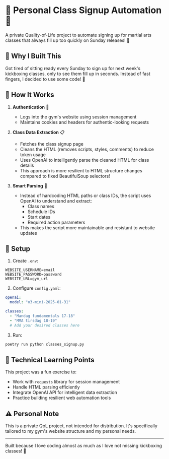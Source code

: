 # 🥊 Personal Class Signup Automation 🥋

A private Quality-of-Life project to automate signing up for martial arts classes that always fill up too quickly on Sunday releases! 💪

## 🎯 Why I Built This

Got tired of sitting ready every Sunday to sign up for next week's kickboxing classes, only to see them fill up in seconds. Instead of fast fingers, I decided to use some code! 🚀

## 🤖 How It Works

1. **Authentication** 🔐
   - Logs into the gym's website using session management
   - Maintains cookies and headers for authentic-looking requests

2. **Class Data Extraction** 📋
   - Fetches the class signup page
   - Cleans the HTML (removes scripts, styles, comments) to reduce token usage
   - Uses OpenAI to intelligently parse the cleaned HTML for class details
   - This approach is more resilient to HTML structure changes compared to fixed BeautifulSoup selectors!

3. **Smart Parsing** 🧠
   - Instead of hardcoding HTML paths or class IDs, the script uses OpenAI to understand and extract:
     - Class names
     - Schedule IDs
     - Start dates
     - Required action parameters
   - This makes the script more maintainable and resistant to website updates 

## 🔧 Setup
1. Create `.env`:
```env
WEBSITE_USERNAME=email
WEBSITE_PASSWORD=password
WEBSITE_URL=gym_url
```

2. Configure `config.yaml`:
```yaml
openai:
  model: "o3-mini-2025-01-31"

classes:
  - "Mandag fundamentals 17-18"
  - "MMA tirsdag 18-19"
  # Add your desired classes here
```

3. Run:
```bash
poetry run python classes_signup.py
```


## 💭 Technical Learning Points

This project was a fun exercise to:
- Work with `requests` library for session management
- Handle HTML parsing efficiently
- Integrate OpenAI API for intelligent data extraction
- Practice building resilient web automation tools

## ⚠️ Personal Note

This is a private QoL project, not intended for distribution. It's specifically tailored to my gym's website structure and my personal needs. 

---
Built because I love coding almost as much as I love not missing kickboxing classes! 🥊
